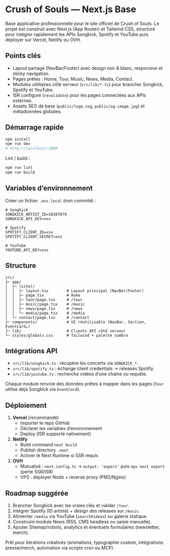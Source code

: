 # Crush of Souls — Next.js Base

Base applicative professionnelle pour le site officiel de Crush of Souls. Le projet est construit avec Next.js (App Router) et Tailwind CSS, structuré pour intégrer rapidement les APIs Songkick, Spotify et YouTube puis déployer sur Vercel, Netlify ou OVH.

## Points clés
- Layout partagé (NavBar/Footer) avec design noir & blanc, responsive et sticky navigation.
- Pages prêtes : Home, Tour, Music, News, Media, Contact.
- Modules utilitaires côté serveur (`src/lib/*.ts`) pour brancher Songkick, Spotify et YouTube.
- ISR configuré (`revalidate`) pour les pages connectées aux APIs externes.
- Assets SEO de base (`public/logo.svg`, `public/og-image.jpg`) et métadonnées globales.

## Démarrage rapide
```bash
npm install
npm run dev
# http://localhost:3000
```

Lint / build :
```bash
npm run lint
npm run build
```

## Variables d’environnement
Créer un fichier `.env.local` (non commité) :
```
# Songkick
SONGKICK_ARTIST_ID=10207079
SONGKICK_API_KEY=xxx

# Spotify
SPOTIFY_CLIENT_ID=xxx
SPOTIFY_CLIENT_SECRET=xxx

# YouTube
YOUTUBE_API_KEY=xxx
```

## Structure
```
src/
├─ app/
│  ├─ (site)/
│  │  ├─ layout.tsx        # Layout principal (NavBar/Footer)
│  │  ├─ page.tsx          # Home
│  │  ├─ tour/page.tsx     # /tour
│  │  ├─ music/page.tsx    # /music
│  │  ├─ news/page.tsx     # /news
│  │  └─ media/page.tsx    # /media
│  └─ contact/page.tsx     # /contact
├─ components/             # UI réutilisable (NavBar, Section, EventCard…)
├─ lib/                    # Clients API côté serveur
└─ styles/globals.css      # Tailwind + palette sombre
```

## Intégrations API
- `src/lib/songkick.ts` : récupère les concerts via `SONGKICK_*`.
- `src/lib/spotify.ts` : échange client credentials → releases Spotify.
- `src/lib/youtube.ts` : recherche vidéos d’une chaîne ou requête.

Chaque module renvoie des données prêtes à mapper dans les pages (`Tour` utilise déjà Songkick via `EventCard`).

## Déploiement
1. **Vercel** (recommandé)  
   - Importer le repo GitHub  
   - Déclarer les variables d’environnement  
   - Deploy (ISR supporté nativement)
2. **Netlify**  
   - Build command `next build`  
   - Publish directory `.next`  
   - Activer le Next Runtime si SSR requis
3. **OVH**  
   - Mutualisé : `next.config.ts` → `output: 'export'` puis `npx next export` (perte SSR/ISR)  
   - VPS : déployer Node + reverse proxy (PM2/Nginx)

## Roadmap suggérée
1. Brancher Songkick avec les vraies clés et valider `/tour`.
2. Intégrer Spotify (ID artiste) + design des releases sur `/music`.
3. Alimenter `/media` via YouTube (`searchVideos`) ou galerie statique.
4. Construire module News (RSS, CMS headless ou saisie manuelle).
5. Ajouter Sitemap/robots, analytics et éventuels formulaires (newsletter, merch).

Prêt pour itérations créatives (animations, typographie custom, intégrations presse/merch, automation via scripts cron ou MCP).
